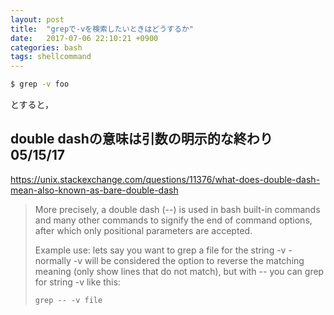 ```yaml
---
layout: post
title:  "grepで-vを検索したいときはどうするか"
date:   2017-07-06 22:10:21 +0900
categories: bash
tags: shellcommand
---
```


```sh
$ grep -v foo
```
とすると，


## double dashの意味は引数の明示的な終わり 05/15/17
https://unix.stackexchange.com/questions/11376/what-does-double-dash-mean-also-known-as-bare-double-dash

> More precisely, a double dash (--) is used in bash built-in commands and many other commands to signify the end of command options, after which only positional parameters are accepted.
>
> Example use: lets say you want to grep a file for the string -v - normally -v will be considered the option to reverse the matching meaning (only show lines that do not match), but with -- you can grep for string -v like this:
>
> `grep -- -v file`



